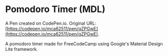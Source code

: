 # Pomodoro Timer (MDL)

A Pen created on CodePen.io. Original URL: [https://codepen.io/mca62511/pen/qZPGwE](https://codepen.io/mca62511/pen/qZPGwE).

A pomodoro timer made for FreeCodeCamp using Google's Material Design Lite framework.